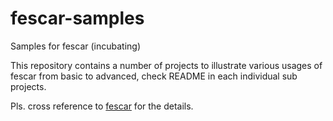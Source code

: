 # fescar-samples

Samples for fescar (incubating)

This repository contains a number of projects to illustrate various usages of fescar from basic to advanced, check README in each individual sub projects.

Pls. cross reference to [fescar](https://github.com/alibaba/fescar) for the details.